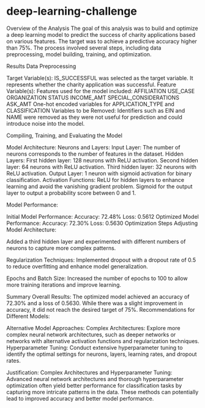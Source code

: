 # deep-learning-challenge

Overview of the Analysis
The goal of this analysis was to build and optimize a deep learning model to predict the success of charity applications based on various features. The target was to achieve a predictive accuracy higher than 75%. The process involved several steps, including data preprocessing, model building, training, and optimization.

Results
Data Preprocessing

Target Variable(s):
IS_SUCCESSFUL was selected as the target variable. It represents whether the charity application was successful.
Feature Variable(s):
Features used for the model included:
AFFILIATION
USE_CASE
ORGANIZATION
STATUS
INCOME_AMT
SPECIAL_CONSIDERATIONS
ASK_AMT
One-hot encoded variables for APPLICATION_TYPE and CLASSIFICATION
Variables to be Removed:
Identifiers such as EIN and NAME were removed as they were not useful for prediction and could introduce noise into the model.

Compiling, Training, and Evaluating the Model

Model Architecture:
Neurons and Layers:
Input Layer: The number of neurons corresponds to the number of features in the dataset.
Hidden Layers:
First hidden layer: 128 neurons with ReLU activation.
Second hidden layer: 64 neurons with ReLU activation.
Third hidden layer: 32 neurons with ReLU activation.
Output Layer: 1 neuron with sigmoid activation for binary classification.
Activation Functions:
ReLU for hidden layers to enhance learning and avoid the vanishing gradient problem.
Sigmoid for the output layer to output a probability score between 0 and 1.

Model Performance:

Initial Model Performance:
Accuracy: 72.48%
Loss: 0.5612
Optimized Model Performance:
Accuracy: 72.30%
Loss: 0.5630
Optimization Steps
Adjusting Model Architecture:

Added a third hidden layer and experimented with different numbers of neurons to capture more complex patterns.

Regularization Techniques:
Implemented dropout with a dropout rate of 0.5 to reduce overfitting and enhance model generalization.

Epochs and Batch Size:
Increased the number of epochs to 100 to allow more training iterations and improve learning.

Summary
Overall Results:
The optimized model achieved an accuracy of 72.30% and a loss of 0.5630. While there was a slight improvement in accuracy, it did not reach the desired target of 75%.
Recommendations for Different Models:

Alternative Model Approaches:
Complex Architectures: Explore more complex neural network architectures, such as deeper networks or networks with alternative activation functions and regularization techniques.
Hyperparameter Tuning: Conduct extensive hyperparameter tuning to identify the optimal settings for neurons, layers, learning rates, and dropout rates.

Justification:
Complex Architectures and Hyperparameter Tuning: Advanced neural network architectures and thorough hyperparameter optimization often yield better performance for classification tasks by capturing more intricate patterns in the data. These methods can potentially lead to improved accuracy and better model performance.
